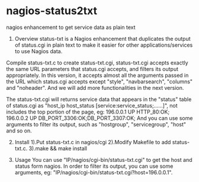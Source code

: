nagios-status2txt
=================

nagios enhancement to get service data as plain text

1. Overview
status-txt is a Nagios enhancement that duplicates the output of status.cgi in
plain text to make it easier for other applications/services to use Nagios data.

Compile status-txt.c to create status-txt.cgi, status-txt.cgi accepts exactly
the same URL parameters that status.cgi accepts, and filters its output
appropriately. 
In this version, it accepts almost all the arguments passed in the URL which
status.cgi accepts except "style", "navbarsearch", "columns" and "noheader". 
And we will add more functionalities in the next version.

The status-txt.cgi will returns service data that appears in the "status" table
of status.cgi as "host_ip   host_status   [service:service_status;......]", not
includes the top portion of the page, eg:
   196.0.0.1      UP    HTTP_80:OK;
   196.0.0.2      UP    DB_PORT_3306:OK;DB_PORT_3307:OK;
And you can use some arguments to filter its output, such as "hostgroup",
"servicegroup", "host" and so on.

2. Install
1).Put status-txt.c in nagios/cgi
2).Modify Makefile to add status-txt.c.
3).make && make install

3. Usage
You can use "IP/nagios/cgi-bin/status-txt.cgi" to get the host and status form 
nagios. In order to filter its output, you can use some arguments, eg:
"IP/nagios/cgi-bin/status-txt.cgi?host=196.0.0.1".

